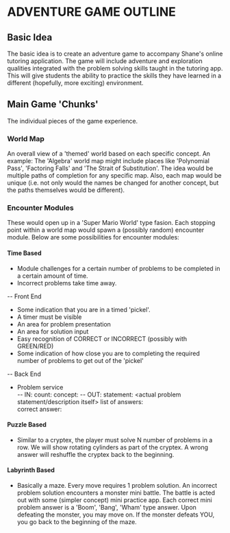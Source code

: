 # ADVENTURE GAME OUTLINE

## Basic Idea

The basic idea is to create an adventure game to accompany Shane's online tutoring application. The game will include adventure and exploration qualities integrated with the problem solving skills taught in the tutoring app. This will give students the ability to practice the skills they have learned in a different (hopefully, more exciting) environment. 

## Main Game 'Chunks'

The individual pieces of the game experience.

### World Map

An overall view of a 'themed' world based on each specific concept. An example: The 'Algebra' world map might include places like 'Polynomial Pass', 'Factoring Falls' and 'The Strait of Substitution'. The idea would be multiple paths of completion for any specific map. Also, each map would be unique (i.e. not only would the names be changed for another concept, but the paths themselves would be different).

### Encounter Modules 

These would open up in a 'Super Mario World' type fasion. Each stopping point within a world map would spawn a (possibly random) encounter module. Below are some possibilities for encounter modules:

#### Time Based 

- Module challenges for a certain number of problems to be completed in a certain amount of time. 
- Incorrect problems take time away.

-- Front End

- Some indication that you are in a timed 'pickel'. 
- A timer must be visible
- An area for problem presentation
- An area for solution input
- Easy recognition of CORRECT or INCORRECT (possibly with GREEN/RED)
- Some indication of how close you are to completing the required number of problems to get out of the 'pickel'

-- Back End

- Problem service  
-- IN: count: <number of problems to return>
       concept: <problem type or concept pool from which the problem is chosen>
-- OUT: statement: <actual problem statement/description itself>
   	list of answers: <multiple choice answers to be displayed>  
	correct answer: <correct choice from above> 


#### Puzzle Based

- Similar to a cryptex, the player must solve N number of problems in a row. We will show rotating cylinders as part of the cryptex. A wrong answer will reshuffle the cryptex back to the beginning. 

#### Labyrinth Based

- Basically a maze. Every move requires 1 problem solution. An incorrect problem solution encounters a monster mini battle. The battle is acted out with some (simpler concept) mini practice app. Each correct mini problem answer is a 'Boom', 'Bang', 'Wham' type  answer. Upon defeating the monster, you may move on. If the monster defeats YOU, you go back to the beginning of the maze.

 